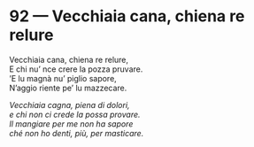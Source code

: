 # 92 — Vecchiaia cana, chiena re relure

Vecchiaia cana, chiena re relure,  
E chi nu’ nce crere la pozza pruvare.  
’E lu magnà nu’ piglio sapore,  
N’aggio riente pe’ lu mazzecare.

_Vecchiaia cagna, piena di dolori,  
e chi non ci crede la possa provare.  
Il mangiare per me non ha sapore  
ché non ho denti, più, per masticare._

